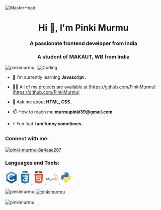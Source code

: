![MasterHead](https://1.bp.blogspot.com/-7A4WynwLsMw/XbBpCXG8fHI/AAAAAAAAMt4/uOa1bpLskYgrwGbllhSu2SDj_Mig8SXJQCLcBGAsYHQ/s1600/2000_600px.gif)
<h1 align="center">Hi 👋, I'm Pinki Murmu</h1>
<h3 align="center">A passionate frontend developer from India</h3>
<h3 align="center">A student of MAKAUT, WB from India</h3>
<img align="right" alt="Coding" width="400" src="https://dexterdigital.co.uk/wp-content/uploads/2022/11/animation_500_l70uzcru.gif">

<p align="left"> <img src="https://komarev.com/ghpvc/?username=pinkimurmu&label=Profile%20views&color=0e75b6&style=flat" alt="pinkimurmu" /> </p>

- 🌱 I’m currently learning **Javascript .**

- 👨‍💻 All of my projects are available at [https://github.com/PinkiMurmu](https://github.com/PinkiMurmu)

- 💬 Ask me about **HTML, CSS .**

- 📫 How to reach me **murmupinki39@gmail.com**

- ⚡ Fun fact **I am funny sometimes .**

<h3 align="left">Connect with me:</h3>
<p align="left">
<a href="https://linkedin.com/in/pinki-murmu-8a4aaa267" target="blank"><img align="center" src="https://raw.githubusercontent.com/rahuldkjain/github-profile-readme-generator/master/src/images/icons/Social/linked-in-alt.svg" alt="pinki-murmu-8a4aaa267" height="30" width="40" /></a>
</p>

<h3 align="left">Languages and Tools:</h3>
<p align="left"> <a href="https://www.cprogramming.com/" target="_blank" rel="noreferrer"> <img src="https://raw.githubusercontent.com/devicons/devicon/master/icons/c/c-original.svg" alt="c" width="40" height="40"/> </a> <a href="https://www.w3schools.com/css/" target="_blank" rel="noreferrer"> <img src="https://raw.githubusercontent.com/devicons/devicon/master/icons/css3/css3-original-wordmark.svg" alt="css3" width="40" height="40"/> </a> <a href="https://www.w3.org/html/" target="_blank" rel="noreferrer"> <img src="https://raw.githubusercontent.com/devicons/devicon/master/icons/html5/html5-original-wordmark.svg" alt="html5" width="40" height="40"/> </a> <a href="https://www.mysql.com/" target="_blank" rel="noreferrer"> <img src="https://raw.githubusercontent.com/devicons/devicon/master/icons/mysql/mysql-original-wordmark.svg" alt="mysql" width="40" height="40"/> </a> <a href="https://www.python.org" target="_blank" rel="noreferrer"> <img src="https://raw.githubusercontent.com/devicons/devicon/master/icons/python/python-original.svg" alt="python" width="40" height="40"/> </a> </p>

<p><img align="left" src="https://github-readme-stats.vercel.app/api/top-langs?username=pinkimurmu&show_icons=true&locale=en&layout=compact" alt="pinkimurmu" /></p>

<p>&nbsp;<img align="center" src="https://github-readme-stats.vercel.app/api?username=pinkimurmu&show_icons=true&locale=en" alt="pinkimurmu" /></p>

<p><img align="center" src="https://github-readme-streak-stats.herokuapp.com/?user=pinkimurmu&" alt="pinkimurmu" /></p>
